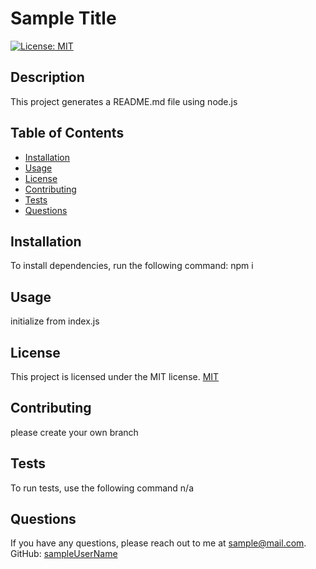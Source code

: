 
# Sample Title

[![License: MIT](https://img.shields.io/badge/License-MIT-yellow.svg)](https://opensource.org/licenses/MIT)

## Description
This project generates a README.md file using node.js

## Table of Contents
- [Installation](#installation)
- [Usage](#usage)
- [License](#license)
- [Contributing](#contributing)
- [Tests](#tests)
- [Questions](#questions)

## Installation
To install dependencies, run the following command:
npm i
   
## Usage
initialize from index.js


## License
This project is licensed under the MIT license. [MIT](https://opensource.org/licenses/MIT)
    

## Contributing 
please create your own branch

## Tests
To run tests, use the following command 
n/a
    
## Questions
If you have any questions, please reach out to me at 
[sample@mail.com](mailto:sample@mail.com).
GitHub: [sampleUserName](https://github.com/sampleUserName)
